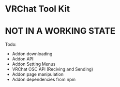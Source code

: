 # VRChat Tool Kit

# NOT IN A WORKING STATE

Todo:
- Addon downloading
- Addon API
- Addon Setting Menus
- VRChat OSC API (Reciving and Sending)
- Addon page manipulation
- Addon dependencies from npm